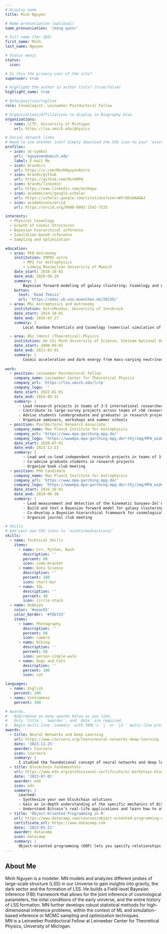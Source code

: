 ```yaml
---
# Display name
title: Minh Nguyen

# Name pronunciation (optional)
name_pronunciation: '/mɪng ŋwɪn/'

# Full name (for SEO)
first_name: Minh
last_name: Nguyen

# Status emoji
status:
  icon: 

# Is this the primary user of the site?
superuser: true

# Highlight the author in author lists? (true/false)
highlight_name: true

# Role/position/tagline
role: Cosmologist, Leinweber Postdoctoral Fellow

# Organizations/Affiliations to display in Biography blox
organizations:
  - name: LCTP, University of Michigan
    url: https://lsa.umich.edu/physics

# Social network links
# Need to use another icon? Simply download the SVG icon to your `assets/media/icons/` folder.
profiles:
  - icon: at-symbol
    url: 'nguyenmn@umich.edu'
    label: E-mail Me
  - icon: brands/x
    url: https://x.com/MinhNguyenAstro
  - icon: brands/github
    url: https://github.com/MinhMPA
  - icon: brands/linkedin
    url: https://www.linkedin.com/minhmpa
  - icon: academicons/google-scholar
    url: https://scholar.google.com/citations?user=Wfr8DzAAAAAJ
  - icon: academicons/orcid
    url: https://orcid.org/0000-0002-2542-7233

interests:
  - Physical Cosmology
  - Growth of Cosmic Structures
  - Bayesian hierarchical inference
  - Simulation-based inference
  - Sampling and optimization

education:
  - area: PhD Astronomy
    institution: IMPRS astro
        - MPI for Astrophysics  
        - Ludwig Maximilian University of Munich
    date_start: 2016-10-01
    date_end: 2020-06-16
    summary: |
        Bayesian forward modeling of galaxy clustering: Cosmology and Astrophysics inference.
    button:
      text: 'Read Thesis'
      url: 'https://edoc.ub.uni-muenchen.de/26235/'
  - area: MSc Astrophysics and Astronomy
    institution: AstroMundus, University of Innsbruck
    date_start: 2014-10-01
    date_end: 2016-07-27
    summary: |
        Local Random Potentials and Cosmology (numerical simulation of multi-field inflationary potential)

  - area: BSc (Hons) (Theoretical) Physics
    institution: Ho Chi Minh University of Science, Vietnam National University
    date_start: 2008-09-01
    date_end: 2013-03-01
    summary: |
        Cosmic acceleration and dark energy from mass-varying neutrinos
      
work:
  - position: Leinweber Postdoctoral Fellow
    company_name: Leinweber Center for Theoretical Physics
    company_url: 'https://lsa.umich.edu/lctp'
    company_logo: ''
    date_start: 2022-01-01
    date_end: 2024-08-31
    summary: |
      - Lead research projects in teams of 3-5 international researchers
      - Contribute to large-survey projects across teams of >50 researchers each.
      - Advise students (undergraduate and graduate) in research projects
      - Organize seminars, workshops and summer schools
  - position: Postdoctoral Research Associate
    company_name: Max Planck Institute for Astrophysics
    company_url: 'https://www.mpa-garching.mpg.de/'
    company_logo: 'https://wwwmpa.mpa-garching.mpg.de/~thj/img/MPA_wide_D_green.png'
    date_start: 2020-07-01
    date_end: 2021-12-23
    summary: |
        - Lead and co-lead independent research projects in teams of 3-5 international researchers
        - Co-advise graduate students in research projects
        - Organize book club meeting
  - position: PhD Candidate
    company_name: Max Planck Institute for Astrophysics
    company_url: 'https://www.mpa-garching.mpg.de/'
    company_logo: 'https://wwwmpa.mpa-garching.mpg.de/~thj/img/MPA_wide_D_green.png'
    date_start: 2016-10-01
    date_end: 2020-06-30
    summary: |
        - Lead measurement and detection of the kinematic Sunyaev-Zel'dovich signal from large observational astronomy and cosmology data sets
        - Build and test a Bayesian forward model for galaxy clustering
        - Co-develop a Bayesian hierarchical framework for cosmological inference from galaxy surveys
        - Organize journal club meeting

# Skills
# Add your own SVG icons to `assets/media/icons/`
skills:
  - name: Technical Skills
    items:
      - name: C++, Python, Bash
        description: ''
        percent: 80
        icon: code-bracket
      - name: Data Science
        description: ''
        percent: 100
        icon: chart-bar
      - name: SQL
        description: ''
        percent: 40
        icon: circle-stack
  - name: Hobbies
    color: '#eeac02'
    color_border: '#f0bf23'
    items:
      - name: Photography
        description: ''
        percent: 80
        icon: camera
      - name: Hiking
        description: ''
        percent: 60
        icon: person-simple-walk
      - name: Dogs and Cats
        description: ''
        percent: 100
        icon: cat

languages:
  - name: English
    percent: 100
  - name: Vietnamese
    percent: 100

# Awards.
#   Add/remove as many awards below as you like.
#   Only `title`, `awarder`, and `date` are required.
#   Begin multi-line `summary` with YAML's `|` or `|2-` multi-line prefix and indent 2 spaces below.
awards:
  - title: Neural Networks and Deep Learning
    url: https://www.coursera.org/learn/neural-networks-deep-learning
    date: '2023-11-25'
    awarder: Coursera
    icon: coursera
    summary: |
      I studied the foundational concept of neural networks and deep learning. By the end, I was familiar with the significant technological trends driving the rise of deep learning; build, train, and apply fully connected deep neural networks; implement efficient (vectorized) neural networks; identify key parameters in a neural network’s architecture; and apply deep learning to your own applications.
  - title: Blockchain Fundamentals
    url: https://www.edx.org/professional-certificate/uc-berkeleyx-blockchain-fundamentals
    date: '2023-07-01'
    awarder: edX
    icon: edx
    summary: |
      Learned:
      - Synthesize your own blockchain solutions
      - Gain an in-depth understanding of the specific mechanics of Bitcoin
      - Understand Bitcoin’s real-life applications and learn how to attack and destroy Bitcoin, Ethereum, smart contracts and Dapps, and alternatives to Bitcoin’s Proof-of-Work consensus algorithm
  - title: 'Object-Oriented Programming in R'
    url: https://www.datacamp.com/courses/object-oriented-programming-with-s3-and-r6-in-r
    certificate_url: https://www.datacamp.com
    date: '2023-01-21'
    awarder: datacamp
    icon: datacamp
    summary: |
      Object-oriented programming (OOP) lets you specify relationships between functions and the objects that they can act on, helping you manage complexity in your code. This is an intermediate level course, providing an introduction to OOP, using the S3 and R6 systems. S3 is a great day-to-day R programming tool that simplifies some of the functions that you write. R6 is especially useful for industry-specific analyses, working with web APIs, and building GUIs.
---
```


## About Me

Minh Nguyen is a modeler. MN models and analyzes different probes of large-scale structure (LSS) in our Universe to gain insights into gravity, the dark sector and the formation of LSS. He builds a Field-level Bayesian Inference (FBI) framework that allows for the joint inference of cosmological parameters, the inital conditions of the early universe, and the entire history of LSS formation. MN further develops robust statistical methods for high-dimensional inference problems, within the context of ML and simulation-based inference or MCMC sampling and optimization techniques.  
MN is a Leinweber Postdoctoral Fellow at Leinweber Center for Theoretical Physics, University of Michigan.
